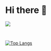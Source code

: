 # Hi there 👋 
<a href="https://hits.seeyoufarm.com"><img src="https://hits.seeyoufarm.com/api/count/incr/badge.svg?url=https%3A%2F%2Fgithub.com%2Fsungyeah&count_bg=%2379C83D&title_bg=%23555555&icon=github.svg&icon_color=%23E7E7E7&title=GitHub&edge_flat=false"/></a>

<br>
<!-- <img src="https://img.shields.io/badge/JavaScript-FFCA28?style=flat-square&logo=java&logoColor=white"/> -->

[![Top Langs](https://github-readme-stats.vercel.app/api/top-langs/?username=sungyeah&layout=compact)](https://github.com/sungyeah/github-readme-stats)





<!-- **sungyeah/sungyeah** is a ✨ _special_ ✨ repository because its `README.md` (this file) appears on your GitHub profile.

<img align='right' width="300px" src="https://user-images.githubusercontent.com/98869025/167796367-f52c14c9-303c-48d2-974b-00b26b7ca4b5.png">


Here are some ideas to get you started:

- 🔭 I’m currently working on ...
- 🌱 I’m currently learning ...
- 👯 I’m looking to collaborate on ...
- 🤔 I’m looking for help with ...
- 💬 Ask me about ...
- 📫 How to reach me: ...
- 😄 Pronouns: ...
- ⚡ Fun fact: ... -->



